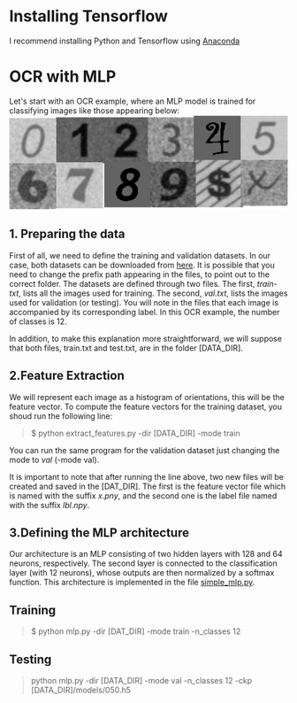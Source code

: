 # Installing Tensorflow
I recommend installing Python and Tensorflow using [Anaconda](https://docs.anaconda.com/anaconda/user-guide/tasks/tensorflow/)
# OCR with MLP 
Let's start with an OCR example, where an MLP model is trained for classifying images like those appearing below:
![alt text](ocr.png)
## 1. Preparing the data
First of all, we need to define the training and validation datasets. In our case, both datasets can be downloaded from [here](https://www.dropbox.com/s/2vl2maadfrk2hqt/OCR-12.zip). It is possible that you need to change the prefix path appearing in the files, to point out to the correct folder.
The datasets are defined through two files. The first, *train-txt*, lists all the images used for training. 
The second, *val.txt*, lists the images used for validation (or testing). You will note in the files that each image is accompanied by its corresponding label.
In this OCR example, the number of classes is 12. 

In addition, to make this explanation more straightforward, we will suppose that both files, train.txt and test.txt, are in the folder [DATA_DIR].


## 2.Feature Extraction
We will represent each image as a histogram of orientations, this will be the feature vector. To compute the feature vectors for the training dataset, you shoud run the following line:
> $ python extract_features.py -dir [DATA_DIR] -mode train

You can run the same program for the validation dataset just changing the mode to *val* (-mode val). 

It is important to note that after running the line above, two new files will be created and saved in the [DAT_DIR]. The first is the feature vector file which is named with the suffix *x.pny*, and the second one is the label file named with the suffix *lbl.npy*.

## 3.Defining the MLP architecture
Our architecture is an MLP consisting of two hidden layers with 128 and 64 neurons, respectively. The second layer is connected to the classification layer (with 12 neurons), whose outputs are then normalized by a softmax function. This architecture is implemented in the file [simple_mlp.py](models/simple_mlp.py).
## Training
> $ python mlp.py -dir [DAT_DIR] -mode train -n_classes 12
## Testing
> python mlp.py -dir [DATA_DIR] -mode val -n_classes 12 -ckp [DATA_DIR]/models/050.h5 


